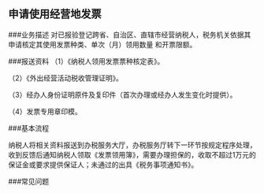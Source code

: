 ## 申请使用经营地发票

###业务描述
     对已报验登记跨省、自治区、直辖市经营纳税人，税务机关依据其申请核定其使用发票种类、单次（月）领用数量
     和开票限额。


###报送资料
（1）《纳税人领用发票票种核定表》。

（2）《外出经营活动税收管理证明》。

（3）经办人身份证明原件及复印件（首次办理或经办人发生变化时提供）。

（4）发票专用章印模。



###基本流程

  纳税人将相关资料报送到办税服务大厅，办税服务厅转下一环节按规定程序处理，收到反馈后通知纳税人领取《发票领用簿》，需要办理担保的，收取不超过1万元的保证金或要求提供保证人；未通过的出具《税务事项通知书》。





###常见问题




